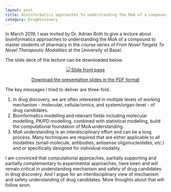 ```yaml
---
layout: post
title: Bioinformatics approaches to understanding the MoA of a compound
category: DrugDiscovery
---
```


In March 2019, I was invited by Dr. Adrian Roth to give a lecture about bioinformatics approaches to understanding the MoA of a compound to master students of pharmacy in the course series of *From Novel Targets To Novel Therapeutic Modalities* at the University of Basel.

The slide deck of the lecture can be downloaded below.


<p align="center"><a href="{{ site.url }}/assets/pdf/UniBasel-Pharmacy-2019-Bioinformatics-for-MoA-understanding.pdf"><img src="{{ site.url }}/assets/images/UniBasel-Pharmacy-2019-Bioinformatics-for-MoA-understanding.jpg" alt="Slide front page" border="0"/></a></p>
<p align="center"><a href="{{ site.url }}/assets/pdf/UniBasel-Pharmacy-2019-Bioinformatics-for-MoA-understanding.pdf">Download the presentation slides in the PDF format</a></p>

The key messages I tried to deliver are three-fold.

1. In drug discovery, we are often interested in multiple levels of working mechanism - molecular, cellular/omics, and system/organ-level - of drug candidates.
2. Bioinformatics modelling and relevant fields including molecular modelling, PK/PD modelling, combined with statistical modelling, build the computational foundation of MoA understanding.
3. MoA understanding is an interdisciplinary effort and can be a long process. Many techniques are required that are either applicable to all modalities (small-molecule, antibodies, antisense oligonucleotides, *etc.*) and or specifically designed for individual modality.

I am convinced that computational approaches, partially supporting and partially complementary to experimental approaches, have been and will remain critical in understanding mechanism and safety of drug candidates in drug discovery. And I argue for an interdisciplinary view of mechanism and safety understanding of drug candidates. More thoughts about that will follow soon.
